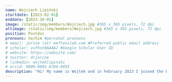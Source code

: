 ```yaml
---
name: Wojciech Lipiński
startdate: [2023-02-01]
enddate: [2023-10-01]
image: /static/img/members/Wojciech.jpg #365 x 365 pixels, 72 dpi
altimage: /static/img/members/Wojciech.jpg #365 x 365 pixels, 72 dpi
position: Postdoc
pronouns: he/him #personal pronouns
# email: jorine (at) eeftenslab.com #Preferred public email address
# scholar: vufhst0AAAAJ #Google Scholar User ID
# website: https://website.com/
# twitter: drjorine
# linkedin: wojteklipinski
# orcid: 0000-0001-6784-9955
description: "Hi! My name is Wojtek and in February 2023 I joined the Eeftens team as a postdoctoral researcher. I received my MSc in Organic Chemistry from the Łódź University of Technology (Poland). Then I did my PhD in the lab of Evan Spruijt at Radboud University, studying the relations between liquid-liquid phase separation and aggregation of proteins. Now I will be working on determining the viscoelastic properties of protein condensates inside living cells. Outside the lab, I enjoy shooting old cars with old cameras."
---
```

